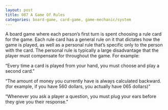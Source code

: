 ```yaml
---
layout: post
title: 087 A Game Of Rules
categories: board-game, card-game, game-mechanic/system
---
```

A board game where each person’s first turn is spent choosing a rule card for the game.  Each rule card has a general rule on it that dictates how the game is played, as well as a personal rule that’s specific only to the person with the card.  The personal rule is typically a large disadvantage that the player must compensate for throughout the game.  For example:

“Every time a card is played from your hand, you must choose and play a second card."

“The amount of money you currently have is always calculated backward. (for example, if you have 560 dollars, you actually have 065 dollars)"

“Whenever you ask a player a question, you must plug your ears before they give you their response."